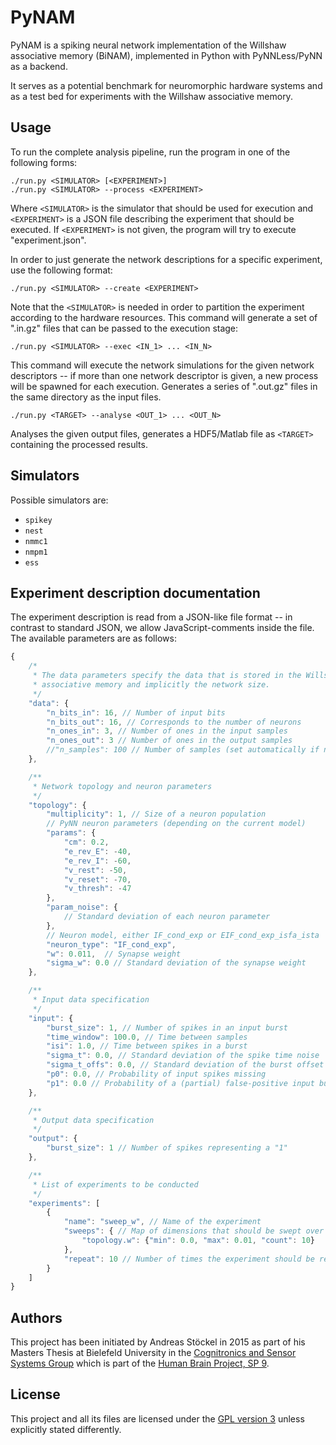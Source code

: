 PyNAM
======

PyNAM is a spiking neural network implementation of the Willshaw associative memory (BiNAM), implemented in Python with PyNNLess/PyNN as a backend.

It serves as a potential benchmark for neuromorphic hardware systems and as a test bed for experiments with the Willshaw associative memory.

## Usage

To run the complete analysis pipeline, run the program in one of the following
forms:

    ./run.py <SIMULATOR> [<EXPERIMENT>]
    ./run.py <SIMULATOR> --process <EXPERIMENT>

Where `<SIMULATOR>` is the simulator that should be used for execution
and `<EXPERIMENT>` is a JSON file describing the experiment that should be executed.
If `<EXPERIMENT>` is not given, the program will try to execute "experiment.json".

In order to just generate the network descriptions for a specific experiment,
use the following format:

    ./run.py <SIMULATOR> --create <EXPERIMENT>

Note that the `<SIMULATOR>` is needed in order to partition the experiment
according to the hardware resources. This command will generate a set of
".in.gz" files that can be passed to the execution stage:

    ./run.py <SIMULATOR> --exec <IN_1> ... <IN_N>

This command will execute the network simulations for the given network
descriptors -- if more than one network descriptor is given, a new process
will be spawned for each execution. Generates a series of ".out.gz" files
in the same directory as the input files.

    ./run.py <TARGET> --analyse <OUT_1> ... <OUT_N>

Analyses the given output files, generates a HDF5/Matlab file as `<TARGET>`
containing the processed results.

## Simulators

Possible simulators are:

* `spikey`
* `nest`
* `nmmc1`
* `nmpm1`
* `ess`

## Experiment description documentation

The experiment description is read from a JSON-like file format -- in contrast to standard JSON, we allow JavaScript-comments inside the file. The available parameters are as follows:

```javascript
{
    /*
     * The data parameters specify the data that is stored in the Willshaw
     * associative memory and implicitly the network size.
     */
    "data": {
        "n_bits_in": 16, // Number of input bits
        "n_bits_out": 16, // Corresponds to the number of neurons
        "n_ones_in": 3, // Number of ones in the input samples
        "n_ones_out": 3 // Number of ones in the output samples
        //"n_samples": 100 // Number of samples (set automatically if not given)
    },

    /**
     * Network topology and neuron parameters
     */
    "topology": {
        "multiplicity": 1, // Size of a neuron population
        // PyNN neuron parameters (depending on the current model)
        "params": {
            "cm": 0.2,
            "e_rev_E": -40,
            "e_rev_I": -60,
            "v_rest": -50,
            "v_reset": -70,
            "v_thresh": -47
        },
        "param_noise": {
            // Standard deviation of each neuron parameter
        },
        // Neuron model, either IF_cond_exp or EIF_cond_exp_isfa_ista
        "neuron_type": "IF_cond_exp",
        "w": 0.011,  // Synapse weight
        "sigma_w": 0.0 // Standard deviation of the synapse weight
    },

    /**
     * Input data specification
     */
    "input": {
        "burst_size": 1, // Number of spikes in an input burst
        "time_window": 100.0, // Time between samples
        "isi": 1.0, // Time between spikes in a burst
        "sigma_t": 0.0, // Standard deviation of the spike time noise
        "sigma_t_offs": 0.0, // Standard deviation of the burst offset
        "p0": 0.0, // Probability of input spikes missing
        "p1": 0.0 // Probability of a (partial) false-positive input burst
    },

    /**
     * Output data specification
     */
    "output": {
        "burst_size": 1 // Number of spikes representing a "1"
    },

    /**
     * List of experiments to be conducted
     */
    "experiments": [
        {
            "name": "sweep_w", // Name of the experiment
            "sweeps": { // Map of dimensions that should be swept over
                "topology.w": {"min": 0.0, "max": 0.01, "count": 10}
            },
            "repeat": 10 // Number of times the experiment should be repeated
        }
    ]
}
```

## Authors

This project has been initiated by Andreas Stöckel in 2015 as part of his Masters Thesis
at Bielefeld University in the [Cognitronics and Sensor Systems Group](http://www.ks.cit-ec.uni-bielefeld.de/) which is
part of the [Human Brain Project, SP 9](https://www.humanbrainproject.eu/neuromorphic-computing-platform).

## License

This project and all its files are licensed under the
[GPL version 3](http://www.gnu.org/licenses/gpl.txt) unless explicitly stated
differently.



